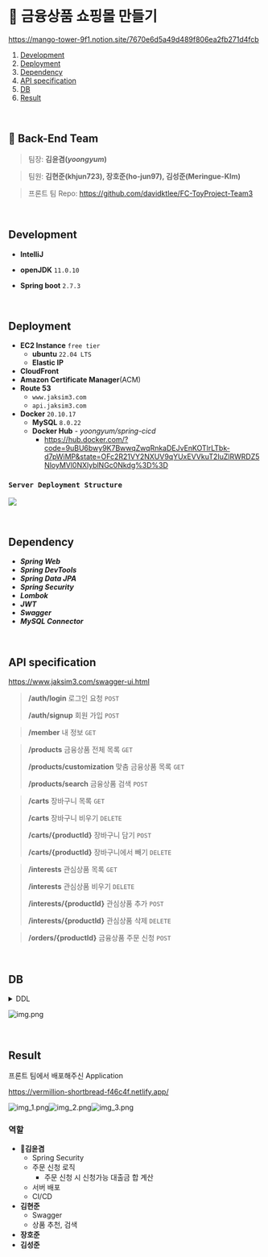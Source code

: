 # 💎 금융상품 쇼핑몰 만들기

https://mango-tower-9f1.notion.site/7670e6d5a49d489f806ea2fb271d4fcb

1. [Development](#development)
2. [Deployment](#deployment )
3. [Dependency](#dependency )
4. [API specification](#api-specification)
5. [DB](#db)
6. [Result](#result)

<br>

## 👦 Back-End Team

>팀장: **김윤겸(_yoongyum_)**

>팀원: **김현준(khjun723), 장호준(ho-jun97), 김성준(Meringue-KIm)**

>프론트 팀 Repo: https://github.com/davidktlee/FC-ToyProject-Team3

<br>

## Development

- **IntelliJ**

- **openJDK** `11.0.10`

- **Spring boot** `2.7.3`

<br>

## Deployment

- **EC2 Instance** `free tier`
    - **ubuntu** `22.04 LTS`
    - **Elastic IP**
- **CloudFront**
- **Amazon Certificate Manager**(ACM)
- **Route 53**
    - `www.jaksim3.com`
    - `api.jaksim3.com`
- **Docker** `20.10.17`
    - **MySQL** `8.0.22`
    - **Docker Hub** - _yoongyum/spring-cicd_
        - https://hub.docker.com/?code=9uBU6bwy9K7BwwqZwqRnkaDEJvEnKOTlrLTbk-d7pWiMP&state=OFc2R21VY2NXUV9qYUxEVVkuT2IuZlRWRDZ5NloyMVl0NXlyblNGc0Nkdg%3D%3D

### `Server Deployment Structure`

![](https://velog.velcdn.com/images/yoongyum/post/e246b6e4-768a-4d6c-9240-2cdd6b8f8f8d/image.png)

<br>

## Dependency

- ***Spring Web***
- ***Spring DevTools***
- ***Spring Data JPA***
- ***Spring Security***
- ***Lombok***
- ***JWT***
- ***Swagger***
- ***MySQL Connector***

<br>

## API specification

https://www.jaksim3.com/swagger-ui.html

> **/auth/login** 로그인 요청 `POST`
>
>**/auth/signup** 회원 가입 `POST`

> **/member** 내 정보 `GET`

> **/products** 금융상품 전체 목록 `GET`
>
>**/products/customization** 맞춤 금융상품 목록 `GET`
>
>**/products/search** 금융상품 검색 `POST`

> **/carts** 장바구니 목록 `GET`
>
>**/carts** 장바구니 비우기 `DELETE`
>
>**/carts/{productId}** 장바구니 담기 `POST`
>
>**/carts/{productId}** 장바구니에서 빼기 `DELETE`

>**/interests** 관심상품 목록 `GET`
>
>**/interests** 관심상품 비우기 `DELETE`
> 
> **/interests/{productId}** 관심상품 추가 `POST`
> 
> **/interests/{productId}** 관심상품 삭제 `DELETE`

> **/orders/{productId}** 금융상품 주문 신청 `POST`


<br>

## DB

<details>
<summary>DDL</summary>
<div markdown="1">

```mysql
drop table if exists cart_product cascade;
drop table if exists cart cascade;
drop table if exists interested_product cascade;
drop table if exists interested cascade;
drop table if exists order_product cascade;
drop table if exists product cascade;
drop table if exists member cascade;

create table member
(
    member_id      bigint auto_increment
        primary key,
    created_date   datetime(6)  null,
    modified_date  datetime(6)  null,
    age            int          not null,
    authority      varchar(255) null,
    available_loan bigint       not null,
    email          varchar(255) not null,
    job            varchar(255) not null,
    password       varchar(255) not null,
    username       varchar(255) not null,
    constraint UK_mbmcqelty0fbrvxp1q58dn57t
        unique (email)
);

create table product
(
    product_id  bigint auto_increment
        primary key,
    age         int          not null,
    institution varchar(50)  not null,
    job         varchar(255) null,
    loan        bigint       not null,
    logo        varchar(255) null,
    name        varchar(50)  not null
);

create table order_product
(
    order_product_id bigint auto_increment
        primary key,
    created_date     datetime(6) null,
    modified_date    datetime(6) null,
    member_id        bigint      null,
    product_id       bigint      null,
    constraint FKhnfgqyjx3i80qoymrssls3kno
        foreign key (product_id) references product (product_id),
    constraint FKk01qiu5b3r035sni65tmgph8d
        foreign key (member_id) references member (member_id)
);

create table cart
(
    id        bigint auto_increment
        primary key,
    member_id bigint null,
    constraint FKix170nytunweovf2v9137mx2o
        foreign key (member_id) references member (member_id)
);

create table cart_product
(
    id            bigint auto_increment
        primary key,
    created_date  datetime(6) null,
    modified_date datetime(6) null,
    cart_id       bigint      null,
    product_id    bigint      null,
    constraint FK2kdlr8hs2bwl14u8oop49vrxi
        foreign key (product_id) references product (product_id),
    constraint FKlv5x4iresnv4xspvomrwd8ej9
        foreign key (cart_id) references cart (id)
);

create table interested
(
    id        bigint auto_increment
        primary key,
    member_id bigint null,
    constraint FKi3swcjel7esh5q91xvni6an6b
        foreign key (member_id) references member (member_id)
);

create table interested_product
(
    id            bigint auto_increment
        primary key,
    created_date  datetime(6) null,
    modified_date datetime(6) null,
    interested_id bigint      null,
    product_id    bigint      null,
    constraint FK6g3jxf32xrx4jbs2wkka5vx1a
        foreign key (product_id) references product (product_id),
    constraint FK7pkibgkr5t2rndjyhxg7yyyq2
        foreign key (interested_id) references interested (id)
);
```

</div>
</details>

![img.png](img/img.png)

<br>

## Result

프론트 팀에서 배포해주신 Application

https://vermillion-shortbread-f46c4f.netlify.app/

![img_1.png](img/img_1.png)![img_2.png](img/img_2.png)![img_3.png](img/img_3.png)


### 역할

- 👑**김윤겸**
  - Spring Security
  - 주문 신청 로직
    - 주문 신청 시 신청가능 대출금 합 계산
  - 서버 배포 
  - CI/CD
- **김현준**
  - Swagger
  - 상품 추천, 검색
- **장호준**
- **김성준**

